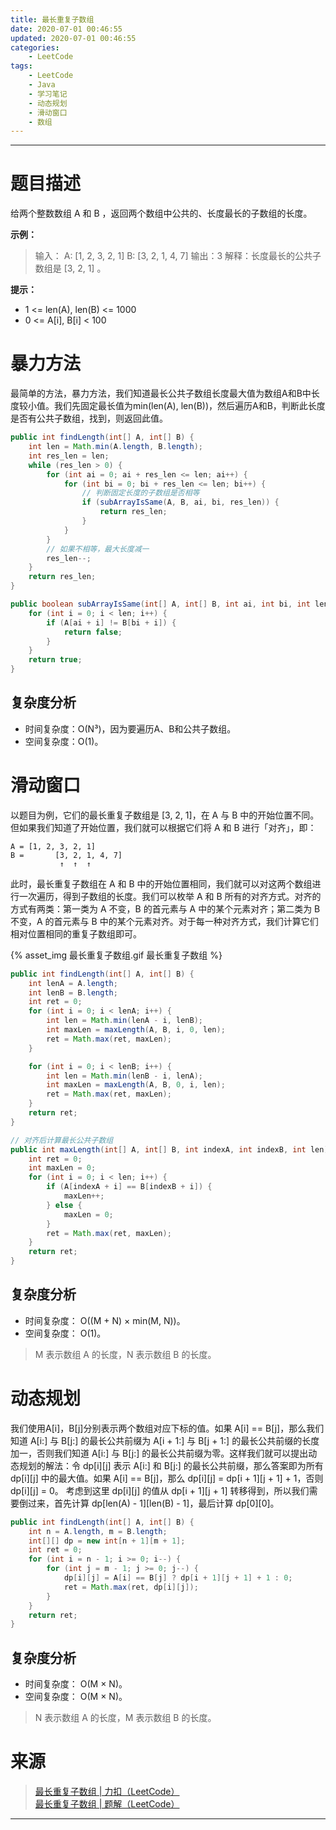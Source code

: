 ```yaml
---
title: 最长重复子数组
date: 2020-07-01 00:46:55
updated: 2020-07-01 00:46:55
categories:
    - LeetCode
tags:
    - LeetCode
    - Java
    - 学习笔记
    - 动态规划
    - 滑动窗口
    - 数组
---
```

---

# 题目描述

给两个整数数组 A 和 B ，返回两个数组中公共的、长度最长的子数组的长度。

**示例：**
> 输入：
> A: [1, 2, 3, 2, 1]
> B: [3, 2, 1, 4, 7]
> 输出：3
> 解释：长度最长的公共子数组是 [3, 2, 1] 。

**提示：**
* 1 <= len(A), len(B) <= 1000
* 0 <= A[i], B[i] < 100

<!-- more -->

# 暴力方法

最简单的方法，暴力方法，我们知道最长公共子数组长度最大值为数组A和B中长度较小值。我们先固定最长值为min(len(A), len(B))，然后遍历A和B，判断此长度是否有公共子数组，找到，则返回此值。

```java
public int findLength(int[] A, int[] B) {
    int len = Math.min(A.length, B.length);
    int res_len = len;
    while (res_len > 0) {
        for (int ai = 0; ai + res_len <= len; ai++) {
            for (int bi = 0; bi + res_len <= len; bi++) {
                // 判断固定长度的子数组是否相等
                if (subArrayIsSame(A, B, ai, bi, res_len)) {
                    return res_len;
                }
            }
        }
        // 如果不相等，最大长度减一
        res_len--;
    }
    return res_len;
}

public boolean subArrayIsSame(int[] A, int[] B, int ai, int bi, int len) {
    for (int i = 0; i < len; i++) {
        if (A[ai + i] != B[bi + i]) {
            return false;
        }
    }
    return true;
}
```

## 复杂度分析

* 时间复杂度：Ο(N³)，因为要遍历A、B和公共子数组。
* 空间复杂度：Ο(1)。

# 滑动窗口

以题目为例，它们的最长重复子数组是 [3, 2, 1]，在 A 与 B 中的开始位置不同。但如果我们知道了开始位置，我们就可以根据它们将 A 和 B 进行「对齐」，即：

```
A = [1, 2, 3, 2, 1]
B =       [3, 2, 1, 4, 7]
           ↑  ↑  ↑
```

此时，最长重复子数组在 A 和 B 中的开始位置相同，我们就可以对这两个数组进行一次遍历，得到子数组的长度。我们可以枚举 A 和 B 所有的对齐方式。对齐的方式有两类：第一类为 A 不变，B 的首元素与 A 中的某个元素对齐；第二类为 B 不变，A 的首元素与 B 中的某个元素对齐。对于每一种对齐方式，我们计算它们相对位置相同的重复子数组即可。

{% asset_img 最长重复子数组.gif 最长重复子数组 %}

```java
public int findLength(int[] A, int[] B) {
    int lenA = A.length;
    int lenB = B.length;
    int ret = 0;
    for (int i = 0; i < lenA; i++) {
        int len = Math.min(lenA - i, lenB);
        int maxLen = maxLength(A, B, i, 0, len);
        ret = Math.max(ret, maxLen);
    }

    for (int i = 0; i < lenB; i++) {
        int len = Math.min(lenB - i, lenA);
        int maxLen = maxLength(A, B, 0, i, len);
        ret = Math.max(ret, maxLen);
    }
    return ret;
}

// 对齐后计算最长公共子数组
public int maxLength(int[] A, int[] B, int indexA, int indexB, int len) {
    int ret = 0;
    int maxLen = 0;
    for (int i = 0; i < len; i++) {
        if (A[indexA + i] == B[indexB + i]) {
            maxLen++;
        } else {
            maxLen = 0;
        }
        ret = Math.max(ret, maxLen);
    }
    return ret;
}
```

## 复杂度分析

* 时间复杂度： Ο((M + N) × min(M, N))。
* 空间复杂度： Ο(1)。
> M 表示数组 A 的长度，N 表示数组 B 的长度。

# 动态规划

我们使用A[i]，B[j]分别表示两个数组对应下标的值。如果 A[i] == B[j]，那么我们知道 A[i:] 与 B[j:] 的最长公共前缀为 A[i + 1:] 与 B[j + 1:] 的最长公共前缀的长度加一，否则我们知道 A[i:] 与 B[j:] 的最长公共前缀为零。这样我们就可以提出动态规划的解法：令 dp[i][j] 表示 A[i:] 和 B[j:] 的最长公共前缀，那么答案即为所有 dp[i][j] 中的最大值。如果 A[i] == B[j]，那么 dp[i][j] = dp[i + 1][j + 1] + 1，否则 dp[i][j] = 0。
考虑到这里 dp[i][j] 的值从 dp[i + 1][j + 1] 转移得到，所以我们需要倒过来，首先计算 dp[len(A) - 1][len(B) - 1]，最后计算 dp[0][0]。

```java
public int findLength(int[] A, int[] B) {
    int n = A.length, m = B.length;
    int[][] dp = new int[n + 1][m + 1];
    int ret = 0;
    for (int i = n - 1; i >= 0; i--) {
        for (int j = m - 1; j >= 0; j--) {
            dp[i][j] = A[i] == B[j] ? dp[i + 1][j + 1] + 1 : 0;
            ret = Math.max(ret, dp[i][j]);
        }
    }
    return ret;
}
```

## 复杂度分析

* 时间复杂度： O(M × N)。
* 空间复杂度： O(M × N)。
> N 表示数组 A 的长度，M 表示数组 B 的长度。

# 来源

> [最长重复子数组 | 力扣（LeetCode）][1]
> [最长重复子数组 | 题解（LeetCode）][2]

---

[1]: https://leetcode-cn.com/problems/maximum-length-of-repeated-subarray/ "最长重复子数组 | 力扣（LeetCode）"
[2]: https://leetcode-cn.com/problems/maximum-length-of-repeated-subarray/solution/zui-chang-zhong-fu-zi-shu-zu-by-leetcode-solution/ "最长重复子数组 | 题解（LeetCode）"
